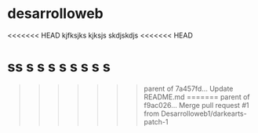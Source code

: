 # desarrolloweb
<<<<<<< HEAD
kjfksjks
kjksjs
skdjskdjs
<<<<<<< HEAD

ss
s
s
s
s
s
s
s
s
=======
>>>>>>> parent of 7a457fd... Update README.md
=======
>>>>>>> parent of f9ac026... Merge pull request #1 from Desarrolloweb1/darkearts-patch-1
